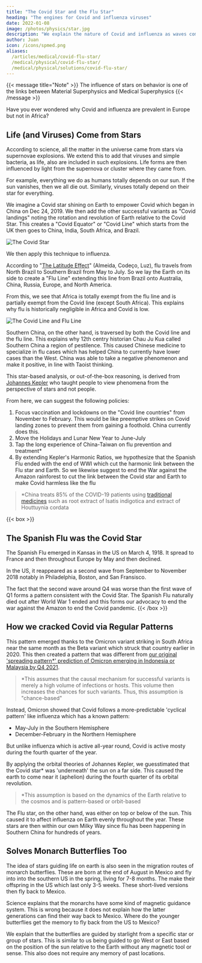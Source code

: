 ```yaml
---
title: "The Covid Star and the Flu Star"
heading: "The engines for Covid and influenza viruses"
date: 2022-01-08
image: /photos/physics/star.jpg
description: "We explain the nature of Covid and influenza as waves coming from their respective stars"
author: Juan
icon: /icons/spmed.png
aliases:
  /articles/medical/covid-flu-star/
  /medical/physical/covid-flu-star/
  /medical/physical/solutions/covid-flu-star/
---
```




{{< message title="Note" >}}
The influence of stars on behavior is one of the links between Material Superphysics and Medical Superphysics 
{{< /message >}}


Have you ever wondered why Covid and influenza are prevalent in Europe but not in Africa? 

<!-- Thanks to the Omicron variant, we can now conclusively answer this with real data and explain the causes and dynamics of both Covid and the flu virus. -->

## Life (and Viruses) Come from Stars

According to science, all the matter in the universe came from stars via supernovae explosions. We extend this to add that viruses and simple bacteria, as life, also are included in such explosions. Life forms are then influenced by light from the supernova or cluster where they came from. 

For example, everything we do as humans totally depends on our sun. If the sun vanishes, then we all die out. Similarly, viruses totally depend on their star for everything. 

We imagine a Covid star shining on Earth to empower Covid which began in China on Dec 24, 2019. We then add the other successful variants as "Covid landings" noting the rotation and revolution of Earth relative to the Covid Star. This creates a "Covid Equator" or "Covid Line" which starts from the UK then goes to China, India, South Africa, and Brazil. 

![The Covid Star](/graphics/covidstar.jpg)

We then apply this technique to influenza. 

According to "[The Latitude Effect](https://www.ncbi.nlm.nih.gov/pmc/articles/PMC6307116/)" (Almeida, Codeço, Luz), flu travels from North Brazil to Southern Brazil from May to July. So we lay the Earth on its side to create a "Flu Line" extending this line from Brazil onto Australia, China, Russia, Europe, and North America. 

From this, we see that Africa is totally exempt from the flu line and is partially exempt from the Covid line (except South Africa). This explains why flu is historically negligible in Africa and Covid is low. 

![The Covid Line and Flu Line](/graphics/covidline.jpg)

Southern China, on the other hand, is traversed by both the Covid line and the flu line. This explains why 12th centry historian Chau Ju Kua called Southern China a region of pestilence. This caused Chinese medicine to specialize in flu cases which has helped China to currently have lower cases than the West. China was able to take a negative phenomenon and make it positive, in line with Taoist thinking.




This star-based analysis, or out-of-the-box reasoning, is derived from [Johannes Kepler](/research/kepler) who taught people to view phenomena from the perspective of stars and not people.   

From here, we can suggest the following policies:

1. Focus vaccination and lockdowns on the "Covid line countries" from November to February. This would be like preemptive strikes on Covid landing zones to prevent them from gaining a foothold. China currently does this. 
2. Move the Holidays and Lunar New Year to June-July
3. Tap the long experience of China-Taiwan on flu prevention and treatment*
4. By extending Kepler's Harmonic Ratios, we hypothesize that the Spanish Flu ended with the end of WWI which cut the harmonic link between the Flu star and Earth. So we likewise suggest to end the War against the Amazon rainforest to cut the link between the Covid star and Earth to make Covid harmless like the flu

> *China treats 85% of the COVID-19 patients using [traditional medicines](https://www.frontiersin.org/articles/10.3389/fphar.2022.928106/full) such as root extract of Isatis indigotica and extract of Houttuynia cordata



{{< box >}}
## The Spanish Flu was the Covid Star

The Spanish Flu emerged in Kansas in the US on March 4, 1918. It spread to France and then throughout Europe by May and then declined.

In the US, it reappeared as a second wave from September to November 2018 notably in Philadelphia, Boston, and San Fransisco.

The fact that the second wave around Q4 was worse than the first wave of Q1 forms a pattern consistent with the Covid Star. The Spanish Flu naturally died out after World War 1 ended and this forms our advocacy to end the war against the Amazon to end the Covid pandemic.
{{< /box >}}



## How we cracked Covid via Regular Patterns

This pattern emerged thanks to the Omicron variant striking in South Africa near the same month as the Beta variant which struck that country earlier in 2020. This then created a pattern that was different from [our original 'spreading pattern*' prediction of Omicron emerging in Indonesia or Malaysia by Q4 2021](/social/supersociology/strong-christmas). 

> *This assumes that the causal mechanism for successful variants is merely a high volume of infections or hosts. This volume then increases the chances for such variants. Thus, this assumption is "chance-based"



Instead, Omicron showed that Covid follows a more-predictable 'cyclical pattern' like influenza which has a known pattern:
- May-July in the Southern Hemisphere
- December-February in the Northern Hemisphere

But unlike influenza which is active all-year round, Covid is active mosty during the fourth quarter of the year. 

By applying the orbital theories of Johannes Kepler, we guesstimated that the Covid star* was 'underneath' the sun on a far side. This caused the earth to come near it (aphelion) during the fourth quarter of its orbital revolution.

> *This assumption is based on the dynamics of the Earth relative to the cosmos and is pattern-based or orbit-based 

<!-- Rio. China is the middle area between   -->


The Flu star, on the other hand, was either on top or below of the sun. This caused it to affect influenza on Earth evenly throughout the year.  <!-- but nearly perpendicular to the Earth's axis.    --> These stars are then within our own Milky Way since flu has been happening in Southern China for hundreds of years. 


## Solves Monarch Butterflies Too

The idea of stars guiding life on earth is also seen in the migration routes of monarch butterflies. These are born at the end of August in Mexico and fly into into the southern US in the spring, living for 7-8 months. The make their offspring in the US which last only 3-5 weeks. These short-lived versions then fly back to Mexico.

Science explains that the monarchs have some kind of magnetic guidance system. This is wrong because it does not explain how the latter generations can find their way back to Mexico. Where do the younger butterflies get the memory to fly back from the US to Mexico?

We explain that the butterflies are guided by starlight from a specific star or group of stars.  This is similar to us being guided to go West or East based on the position of the sun relative to the Earth without any magnetic tool or sense. This also does not require any memory of past locations.  

